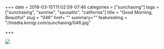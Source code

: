 +++
date = 2018-03-15T11:02:59-07:46
categories = ["sunchasing"]
tags = ["sunchasing", "sunrise", "sausalito", "california"]
title = "Good Morning, Beautiful"
slug = "046"
href= ""
summary=""
featuredimg = "//media.konigi.com/sunchasing/046.jpg"

+++

<img src="//media.konigi.com/sunchasing/046.jpg" />
